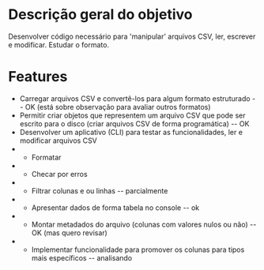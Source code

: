 # Descrição geral do objetivo

Desenvolver código necessário para 'manipular' arquivos CSV, ler, escrever e modificar. Estudar o formato.

# Features

* Carregar arquivos CSV e convertê-los para algum formato estruturado -- OK (está sobre observação para avaliar outros formatos)
* Permitir criar objetos que representem um arquivo CSV que pode ser escrito para o disco (criar arquivos CSV de forma programática) -- OK
* Desenvolver um aplicativo (CLI) para testar as funcionalidades, ler e modificar arquivos CSV
* * Formatar
* * Checar por erros
* * Filtrar colunas e ou linhas -- parcialmente
* * Apresentar dados de forma tabela no console -- ok
* * Montar metadados do arquivo (colunas com valores nulos ou não) -- OK (mas quero revisar)
* * Implementar funcionalidade para promover os colunas para tipos mais específicos -- analisando
